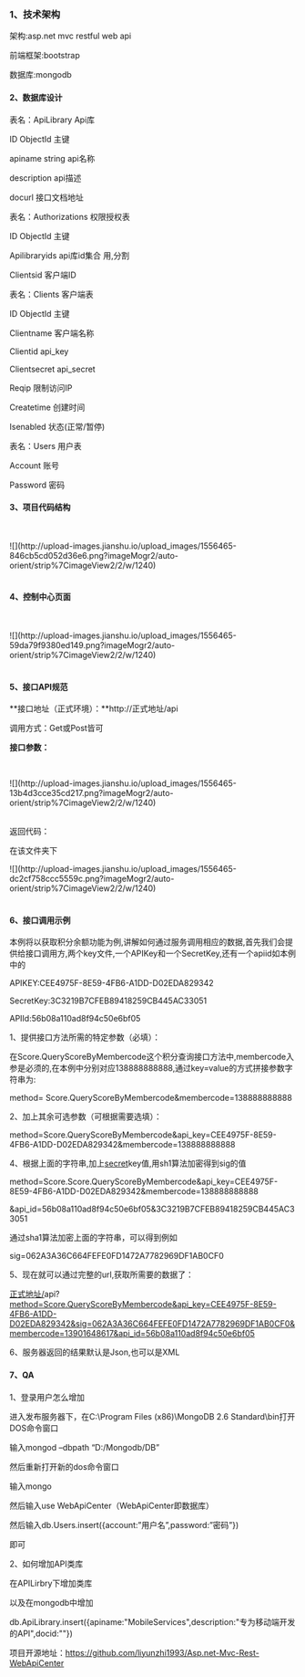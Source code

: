 ### 1、技术架构

架构:asp.net mvc restful web api

前端框架:bootstrap

数据库:mongodb

#### 2、数据库设计

表名：ApiLibrary Api库

ID ObjectId 主键

apiname string api名称

description api描述

docurl 接口文档地址

表名：Authorizations 权限授权表

ID ObjectId 主键

Apilibraryids api库id集合 用,分割

Clientsid 客户端ID

表名：Clients 客户端表

ID ObjectId 主键

Clientname 客户端名称

Clientid api_key

Clientsecret api_secret

Reqip 限制访问IP

Createtime 创建时间

Isenabled 状态(正常/暂停)

表名：Users 用户表

Account 账号

Password 密码

#### 3、项目代码结构

&nbsp;

<div class="image-package">![](http://upload-images.jianshu.io/upload_images/1556465-846cb5cd052d36e6.png?imageMogr2/auto-orient/strip%7CimageView2/2/w/1240)

<div class="image-caption">&nbsp;</div>

</div>

#### 4、控制中心页面

&nbsp;

<div class="image-package">![](http://upload-images.jianshu.io/upload_images/1556465-59da79f9380ed149.png?imageMogr2/auto-orient/strip%7CimageView2/2/w/1240)

<div class="image-caption">&nbsp;</div>

</div>

#### 5、接口API规范

**接口地址（正式环境）：**http://正式地址/api

调用方式：Get或Post皆可

**接口参数：**

&nbsp;

<div class="image-package">![](http://upload-images.jianshu.io/upload_images/1556465-13b4d3cce35cd217.png?imageMogr2/auto-orient/strip%7CimageView2/2/w/1240)

<div class="image-caption">&nbsp;</div>

</div>

返回代码：

在该文件夹下

<div class="image-package">![](http://upload-images.jianshu.io/upload_images/1556465-dc2cf758ccc5559c.png?imageMogr2/auto-orient/strip%7CimageView2/2/w/1240)

<div class="image-caption">&nbsp;</div>

</div>

#### 6、接口调用示例

本例将以获取积分余额功能为例,讲解如何通过服务调用相应的数据,首先我们会提供给接口调用方,两个key文件,一个APIKey和一个SecretKey,还有一个apiid如本例中的

APIKEY:CEE4975F-8E59-4FB6-A1DD-D02EDA829342

SecretKey:3C3219B7CFEB89418259CB445AC33051

APIId:56b08a110ad8f94c50e6bf05

1、提供接口方法所需的特定参数（必填）：

在Score.QueryScoreByMembercode这个积分查询接口方法中,membercode入参是必须的,在本例中分别对应138888888888,通过key=value的方式拼接参数字符串为:

method= Score.QueryScoreByMembercode&amp;membercode=138888888888

2、加上其余可选参数（可根据需要选填）：

method=Score.QueryScoreByMembercode&amp;api_key=CEE4975F-8E59-4FB6-A1DD-D02EDA829342&amp;membercode=138888888888

4、根据上面的字符串,加上[secret](http://www.jianshu.com/writer)key值,用sh1算法加密得到sig的值

method=Score.Score.QueryScoreByMembercode&amp;api_key=CEE4975F-8E59-4FB6-A1DD-D02EDA829342&amp;membercode=138888888888

&amp;api_id=56b08a110ad8f94c50e6bf05&amp;3C3219B7CFEB89418259CB445AC33051

通过sha1算法加密上面的字符串，可以得到例如

sig=062A3A36C664FEFE0FD1472A7782969DF1AB0CF0

5、现在就可以通过完整的url,获取所需要的数据了：

[正式地址/](http://www.xn--ces6a237bxjn/services.ashx)api?[method=Score.QueryScoreByMembercode&amp;api_key=CEE4975F-8E59-4FB6-A1DD-D02EDA829342&amp;sig=062A3A36C664FEFE0FD1472A7782969DF1AB0CF0&amp;membercode=13901648617&amp;api_id=56b08a110ad8f94c50e6bf05](http://www.jianshu.com/writer)

6、服务器返回的结果默认是Json,也可以是XML

#### 7、QA

1、登录用户怎么增加

进入发布服务器下，在C:\Program Files (x86)\MongoDB 2.6 Standard\bin打开DOS命令窗口

输入mongod &ndash;dbpath &ldquo;D:/Mongodb/DB&rdquo;

然后重新打开新的dos命令窗口

输入mongo

然后输入use WebApiCenter（WebApiCenter即数据库）

然后输入db.Users.insert({account:&rdquo;用户名&rdquo;,password:&rdquo;密码&rdquo;})

即可

2、如何增加API类库

在APILirbry下增加类库

以及在mongodb中增加

db.ApiLibrary.insert({apiname:"MobileServices",description:"专为移动端开发的API",docid:""})

项目开源地址：https://github.com/liyunzhi1993/Asp.net-Mvc-Rest-WebApiCenter
